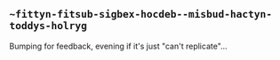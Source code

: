 ## `~fittyn-fitsub-sigbex-hocdeb--misbud-hactyn-toddys-holryg`
Bumping for feedback, evening if it's just "can't replicate"...